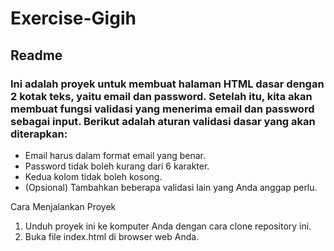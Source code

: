 # Exercise-Gigih
## Readme
### Ini adalah proyek untuk membuat halaman HTML dasar dengan 2 kotak teks, yaitu email dan password. Setelah itu, kita akan membuat fungsi validasi yang menerima email dan password sebagai input. Berikut adalah aturan validasi dasar yang akan diterapkan:
- Email harus dalam format email yang benar.
- Password tidak boleh kurang dari 6 karakter.
- Kedua kolom tidak boleh kosong.
- (Opsional) Tambahkan beberapa validasi lain yang Anda anggap perlu.

Cara Menjalankan Proyek
1. Unduh proyek ini ke komputer Anda dengan cara clone repository ini.
2. Buka file index.html di browser web Anda.
